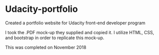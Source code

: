 # Udacity-portfolio
Created a portfolio website for Udacity front-end developer program

I took the .PDF mock-up they supplied and copied it. I utilize HTML, CSS, and bootstrap in order to replicate this mock-up.

This was completed on November 2018
